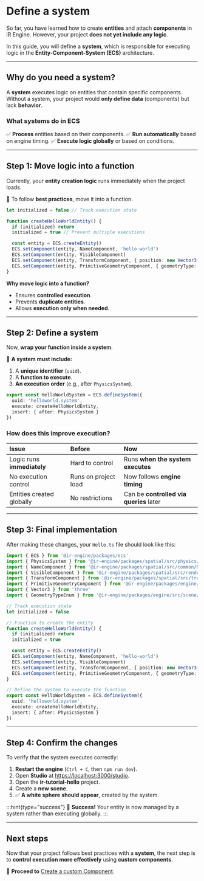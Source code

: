 # Define a system

So far, you have learned how to create **entities** and attach **components** in iR Engine. However, your project **does not yet include any logic**.

In this guide, you will define a **system**, which is responsible for executing logic in the **Entity-Component-System (ECS)** architecture.

***

## Why do you need a system?

A **system** executes logic on entities that contain specific components. Without a system, your project would **only define data** (components) but lack **behavior**.

### What systems do in ECS

✅ **Process** entities based on their components.
✅ **Run automatically** based on engine timing.
✅ **Execute logic globally** or based on conditions.

***

## Step 1: Move logic into a function

Currently, your **entity creation logic** runs immediately when the project loads.

📌 To follow **best practices**, move it into a function.

```typescript
let initialized = false // Track execution state

function createHelloWorldEntity() {
  if (initialized) return
  initialized = true // Prevent multiple executions

  const entity = ECS.createEntity()
  ECS.setComponent(entity, NameComponent, 'hello-world')
  ECS.setComponent(entity, VisibleComponent)
  ECS.setComponent(entity, TransformComponent, { position: new Vector3(0, 1, 0) })
  ECS.setComponent(entity, PrimitiveGeometryComponent, { geometryType: GeometryTypeEnum.SphereGeometry })
}
```

**Why move logic into a function?**

- Ensures **controlled execution**.
- Prevents **duplicate entities**.
- Allows **execution only when needed**.

***

## Step 2: Define a system

Now, **wrap your function inside a system**.

📌 **A system must include:**

1. A **unique identifier** (`uuid`).
2. A **function to execute**.
3. **An execution order** (e.g., after `PhysicsSystem`).

```typescript
export const HelloWorldSystem = ECS.defineSystem({
  uuid: 'helloworld.system',
  execute: createHelloWorldEntity,
  insert: { after: PhysicsSystem }
})
```

### How does this improve execution?

| **Issue**                  | **Before**           | **Now**                                 |
| :------------------------- | :------------------- | :-------------------------------------- |
| Logic runs **immediately** | Hard to control      | Runs **when the system executes**       |
| No execution control       | Runs on project load | Now follows **engine timing**           |
| Entities created globally  | No restrictions      | Can be **controlled via queries** later |

***

## Step 3: Final implementation

After making these changes, your `Hello.ts` file should look like this:

```typescript
import { ECS } from '@ir-engine/packages/ecs'
import { PhysicsSystem } from '@ir-engine/packages/spatial/src/physics/PhysicsModule'
import { NameComponent } from '@ir-engine/packages/spatial/src/common/NameComponent'
import { VisibleComponent } from '@ir-engine/packages/spatial/src/renderer/components/VisibleComponent'
import { TransformComponent } from '@ir-engine/packages/spatial/src/transform/components/TransformComponent'
import { PrimitiveGeometryComponent } from '@ir-engine/packages/engine/src/scene/components/PrimitiveGeometryComponent'
import { Vector3 } from 'three'
import { GeometryTypeEnum } from '@ir-engine/packages/engine/src/scene/constants/GeometryTypeEnum'

// Track execution state
let initialized = false

// Function to create the entity
function createHelloWorldEntity() {
  if (initialized) return
  initialized = true

  const entity = ECS.createEntity()
  ECS.setComponent(entity, NameComponent, 'hello-world')
  ECS.setComponent(entity, VisibleComponent)
  ECS.setComponent(entity, TransformComponent, { position: new Vector3(0, 1, 0) })
  ECS.setComponent(entity, PrimitiveGeometryComponent, { geometryType: GeometryTypeEnum.SphereGeometry })
}

// Define the system to execute the function
export const HelloWorldSystem = ECS.defineSystem({
  uuid: 'helloworld.system',
  execute: createHelloWorldEntity,
  insert: { after: PhysicsSystem }
})
```

***

## Step 4: Confirm the changes

To verify that the system executes correctly:

1. **Restart the engine** (`Ctrl + C`, then `npm run dev`).
2. Open **Studio** at [https://localhost:3000/studio](https://localhost:3000/studio).
3. Open the **ir-tutorial-hello** project.
4. Create a **new scene**.
5. ✅ **A white sphere should appear**, created by the system.

:::hint{type="success"}
🎉 **Success!**
Your entity is now managed by a system rather than executing globally.
:::

***

## Next steps

Now that your project follows best practices with a **system**, the next step is to **control execution more effectively** using **custom components**.

📌 **Proceed to** [Create a custom Component](./04_component.md).
